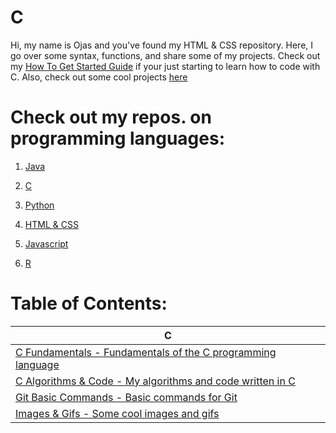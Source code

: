 # C
Hi, my name is Ojas and you've found my HTML & CSS repository. Here, I go over some syntax, functions, and share some of my projects. Check out my [How To Get Started Guide](https://github.com/BOLTZZ/C/tree/master/C%20Algorithms%20%26%20Code) if your just starting to learn how to code with C. Also, check out some cool projects [here]()
# Check out my repos. on programming languages:
1. [Java](https://github.com/BOLTZZ/Java)

2. [C](https://github.com/BOLTZZ/C) 

3. [Python](https://github.com/BOLTZZ/Python)

4. [HTML & CSS](https://github.com/BOLTZZ/HTML-CSS)

5. [Javascript](https://github.com/BOLTZZ/Javascript)

6. [R](https://github.com/BOLTZZ/R)
# Table of Contents:
| C
| -----
| [C Fundamentals - Fundamentals of the C programming language](https://github.com/BOLTZZ/C/tree/master/C%20Fundamentals)
| [C Algorithms & Code - My algorithms and code written in C](https://github.com/BOLTZZ/C/tree/master/C%20Algorithms%20%26%20Code)
| [Git Basic Commands - Basic commands for Git](https://github.com/BOLTZZ/C/blob/master/Git%20Basic%20Commands.md)
| [Images & Gifs - Some cool images and gifs](https://github.com/BOLTZZ/C/tree/master/Images%20and%20Gifs)
